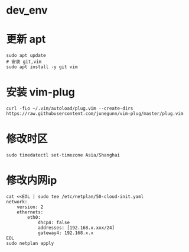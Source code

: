 # dev_env

# 更新 apt
```
sudo apt update
# 安装 git,vim
sudo apt install -y git vim
```

# 安装 vim-plug
```
curl -fLo ~/.vim/autoload/plug.vim --create-dirs https://raw.githubusercontent.com/junegunn/vim-plug/master/plug.vim
```

# 修改时区
```
sudo timedatectl set-timezone Asia/Shanghai
```

# 修改内网ip
```
cat <<EOL | sudo tee /etc/netplan/50-cloud-init.yaml
network:
    version: 2
    ethernets:
        eth0:
            dhcp4: false
            addresses: [192.168.x.xxx/24]
            gateway4: 192.168.x.x
EOL
sudo netplan apply
```
